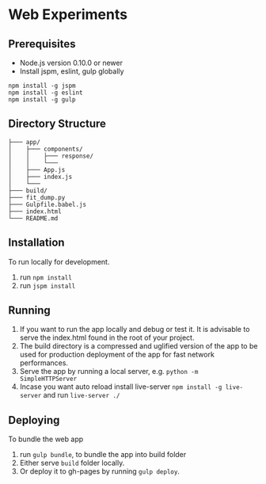 # Web Experiments

## Prerequisites

* Node.js version 0.10.0 or newer
* Install jspm, eslint, gulp globally

```
npm install -g jspm
npm install -g eslint
npm install -g gulp

```
## Directory Structure

```
├─── app/
│    ├─── components/
│    │    ├─── response/
│    │    └───
│    ├─── App.js
│    ├─── index.js
│    └───
├─── build/
├─── fit_dump.py
├─── Gulpfile.babel.js
├─── index.html
└─── README.md

```

## Installation

To run locally for development.

1. run `npm install`
2. run `jspm install`

## Running

1. If you want to run the app locally and debug or test it. It is advisable to serve the index.html found in the root of your project.
2. The build directory is a compressed and uglified version of the app to be used for production deployment of the app for fast network performances.
3. Serve the app by running a local server, e.g. `python -m SimpleHTTPServer`
4. Incase you want auto reload install live-server  `npm install -g live-server` and run `live-server ./`


## Deploying

To bundle the web app

1. run `gulp bundle`, to bundle the app into build folder
2. Either serve `build` folder locally.
3. Or deploy it to gh-pages by running `gulp deploy`.
